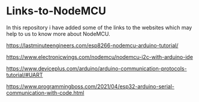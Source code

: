 # Links-to-NodeMCU

In this repository i have added some of the links to the websites which may help to us to know more about NodeMCU.

https://lastminuteengineers.com/esp8266-nodemcu-arduino-tutorial/

https://www.electronicwings.com/nodemcu/nodemcu-i2c-with-arduino-ide

https://www.deviceplus.com/arduino/arduino-communication-protocols-tutorial/#UART

https://www.programmingboss.com/2021/04/esp32-arduino-serial-communication-with-code.html
